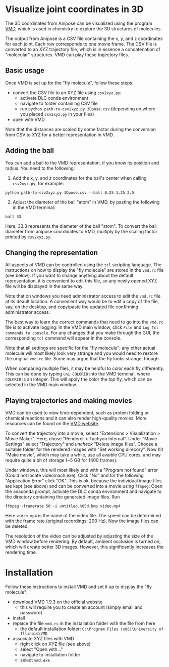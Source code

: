 # Visualize joint coordinates in 3D
The 3D coordinates from Anipose can be visualized using the program [VMD](http://www.ks.uiuc.edu/Research/vmd/),
which is used in chemistry to explore the 3D structures of molecules.

The output from Anipose is a CSV file containing the x, y, and z coordinates for each joint.
Each row corresponds to one movie frame.
The CSV file is converted to an XYZ trajectory file, which is in essence a concatenation of "molecular" structures.
VMD can play these trajectory files.

## Basic usage
Once VMD is set up for the "fly molecule", follow these steps:
- convert the CSV file to an XYZ file using `csv2xyz.py`:
  - activate DLC conda environment
  - navigate to folder containing CSV file
  - run `python path-to-csv2xyz.py 3Dpose.csv` (depending on where you placed `csv2xyz.py` in your files)
- open with VMD

Note that the distances are scaled by some factor during the conversion from CSV to XYZ for a better representation in VMD.

## Adding the ball
You can add a ball to the VMD representation, if you know its position and radius.
You need to the following:
1. Add the x, y, and z coordinates for the ball's center when calling `csv2xyz.py`, for example:
```
python path-to-csv2xyz.py 3Dpose.csv --ball 0.25 1.25 2.5
```
2. Adjust the diameter of the ball "atom" in VMD, by pasting the following in the VMD terminal:
```
ball 33
```
Here, 33.3 represents the diameter of the ball "atom".
To convert the ball diameter from anipose coordinates to VMD, multiply by the scaling factor printed by `csv2xyz.py`.

## Changing the representation
All aspects of VMD can be controlled using the `tcl` scripting language.
The instructions on how to display the "fly molecule" are stored in the `vmd.rc` file (see below).
If you want to change anything about the default representation, it is convenient to edit this file, 
so any newly opened XYZ file will be displayed in the same way.

Note that on windows you need administrator access to edit the `vmd.rc` file at its deault location.
A convenient way would be to edit a copy of the file, say, on the desktop, and copy/paste the updated file confirming administrator access.

The best way to learn the correct commands that need to go into the `vmd.rc` file is to activate logging:
In the VMD main window, click `File` and `Log Tcl commands to console`. 
For any changes that you make through the GUI, the corresponding `tcl` command will appear in the console.

Note that all settings are specific for the "fly molecule"; any other actual molecule will most likely look very strange 
and you would need to restore the original `vmd.rc` file.
Some may argue that the fly looks strange, though.

When comparing multiple flies, it may be helpful to color each fly differently.
This can be done by typing `uni COLORID` into the VMD terminal, where `COLORID` is an integer.
This will apply the color the _top_ fly, which can be selected in the VMD main window.

## Playing trajectories and making movies
VMD can be used to view time-dependent, such as protein folding or chemical reactions 
and it can also render high-quality movies.
More resources can be found on the [VMD website](https://www.ks.uiuc.edu/Training/Tutorials/vmd/tutorial-html/node3.html).

To convert the trajectory into a movie, select "Extensions > Visualization > Movie Maker".
Here, chose "Renderer > Tachyon Internal".
Under "Movie Settings" select "Trajectory" and _uncheck_ "Delete image files".
Choose a suitable folder for the rendered images with "Set working direcory".
Now hit "Make movie", which may take a while, use all avaible CPU cores, and may require quite a bit of storage (~5 GB for 1400 frames).

Under windows, this will most likely end with a "Program not found" error (Could not locate videomach.exe).
Click "No" and for the following "Application Error" click "OK".
This is ok, because the individual image files are kept (see above) and can be converted into a movie using `ffmpeg`:
Open the anaconda prompt, activate the DLC conda environment and navigate to the directory containing the generated image files.
Run 
```
ffmpeg -framerate 50 -i untitled.%05d.bmp video.mp4
```
Here `video.mp4` is the name of the video file. The speed can be determined with the frame rate (original recordings: 200 Hz).
Now the image files can be deleted.

The resolution of the video can be adjusted by adjusting the size of the VMD window before rendering.
By default, ambient occlusion is turned on, which will create better 3D images.
However, this significantly increases the rendering time.

# Installation
Follow these instructions to install VMD and set it up to display the "fly molecule":
- download VMD 1.9.3 on the official [website](https://www.ks.uiuc.edu/Development/Download/download.cgi?PackageName=VMD)
  - this will require you to create an account (simply email and password)
- install
- replace the file `vmd.rc` in the installation folder with the file from here
  - the default installation folder: `C:\Program Files (x86)\University of Illinois\VMD`
- associate XYZ files with VMD
  - right click on XYZ file (see above)
  - select "Open with..."
  - navigate to installation folder
  - select `vmd.exe`
